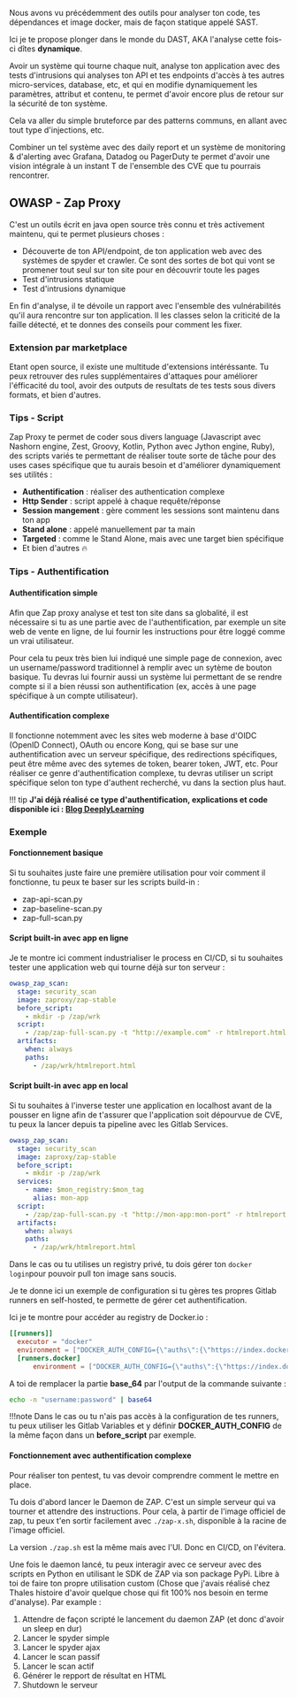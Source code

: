 Nous avons vu précédemment des outils pour analyser ton code, tes dépendances et image docker, mais de façon statique appelé SAST.

Ici je te propose plonger dans le monde du DAST, AKA l'analyse cette fois-ci dîtes **dynamique**.

Avoir un système qui tourne chaque nuit, analyse ton application avec des tests d'intrusions qui analyses ton API et tes endpoints d'accès à tes autres micro-services, database, etc, et qui en modifie dynamiquement les paramètres, attribut et contenu, te permet d'avoir encore plus de retour sur la sécurité de ton système.

Cela va aller du simple bruteforce par des patterns communs, en allant avec tout type d'injections, etc.

Combiner un tel système avec des daily report et un système de monitoring & d'alerting avec Grafana, Datadog ou PagerDuty te permet d'avoir une vision intégrale à un instant T de l'ensemble des CVE que tu pourrais rencontrer.

## OWASP - Zap Proxy
C'est un outils écrit en java open source très connu et très activement maintenu, qui te permet plusieurs choses :

- Découverte de ton API/endpoint, de ton application web avec des systèmes de spyder et crawler. Ce sont des sortes de bot qui vont se promener tout seul sur ton site pour en découvrir toute les pages
- Test d'intrusions statique
- Test d'intrusions dynamique

En fin d'analyse, il te dévoile un rapport avec l'ensemble des vulnérabilités qu'il aura rencontre sur ton application. Il les classes selon la criticité de la faille détecté, et te donnes des conseils pour comment les fixer.

### Extension par marketplace
Etant open source, il existe une multitude d'extensions intéréssante. Tu peux retrouver des rules supplémentaires d'attaques pour améliorer l'éfficacité du tool, avoir des outputs de resultats de tes tests sous divers formats, et bien d'autres.

### Tips - Script
Zap Proxy te permet de coder sous divers language (Javascript avec Nashorn engine, Zest, Groovy, Kotlin, Python avec Jython engine, Ruby), des scripts variés te permettant de réaliser toute sorte de tâche pour des uses cases spécifique que tu aurais besoin et d'améliorer dynamiquement ses utilités :
 
- **Authentification** : réaliser des authentication complexe
- **Http Sender** : script appelé à chaque requête/réponse
- **Session mangement** : gère comment les sessions sont maintenu dans ton app
- **Stand alone** : appelé manuellement par ta main
- **Targeted** : comme le Stand Alone, mais avec une target bien spécifique
- Et bien d'autres 🔥

### Tips - Authentification
#### Authentification simple
Afin que Zap proxy analyse et test ton site dans sa globalité, il est nécessaire si tu as une partie avec de l'authentification, par exemple un site web de vente en ligne, de lui fournir les instructions pour être loggé comme un vrai utilisateur.  

Pour cela tu peux très bien lui indiqué une simple page de connexion, avec un username/password traditionnel à remplir avec un sytème de bouton basique. Tu devras lui fournir aussi un système lui permettant de se rendre compte si il a bien réussi son authentification (ex, accès à une page spécifique à un compte utilisateur).

#### Authentification complexe
Il fonctionne notemment avec les sites web moderne à base d'OIDC (OpenID Connect), OAuth ou encore Kong, qui se base sur une authentification avec un serveur spécifique, des redirections spécifiques, peut être même avec des sytemes de token, bearer token, JWT, etc. Pour réaliser ce genre d'authentification complexe, tu devras utiliser un script spécifique selon ton type d'authent recherché, vu dans la section plus haut.

!!! tip
    **J'ai déjà réalisé ce type d'authentification, explications et code disponible ici : [Blog DeeplyLearning](https://deeplylearning.fr/cybersecurite/tests-dynamiques-de-securite-dast-sous-owasp-zap-avec-authentification-via-jwt-bearer-token-openid-connect-oauth-kong/)**


### Exemple
#### Fonctionnement basique 

Si tu souhaites juste faire une première utilisation pour voir comment il fonctionne, tu peux te baser sur les scripts build-in : 

- zap-api-scan.py
- zap-baseline-scan.py
- zap-full-scan.py

#### Script built-in avec app en ligne

Je te montre ici comment industrialiser le process en CI/CD, si tu souhaites tester une application web qui tourne déjà sur ton serveur : 

```yaml linenums="1"
owasp_zap_scan:
  stage: security_scan
  image: zaproxy/zap-stable
  before_script:
    - mkdir -p /zap/wrk
  script:
    - /zap/zap-full-scan.py -t "http://example.com" -r htmlreport.html
  artifacts:
    when: always
    paths:
      - /zap/wrk/htmlreport.html
```

#### Script built-in avec app en local
Si tu souhaites à l'inverse tester une application en localhost avant de la pousser en ligne afin de t'assurer que l'application soit dépourvue de CVE, tu peux la lancer depuis ta pipeline avec les Gitlab Services.


```yaml linenums="1"
owasp_zap_scan:
  stage: security_scan
  image: zaproxy/zap-stable
  before_script:
    - mkdir -p /zap/wrk
  services:
    - name: $mon_registry:$mon_tag
      alias: mon-app
  script:
    - /zap/zap-full-scan.py -t "http://mon-app:mon-port" -r htmlreport.html
  artifacts:
    when: always
    paths:
      - /zap/wrk/htmlreport.html
```

Dans le cas ou tu utilises un registry privé, tu dois gérer ton `docker login`pour pouvoir pull ton image sans soucis.  

Je te donne ici un exemple de configuration si tu gères tes propres Gitlab runners en self-hosted, te permette de gérer cet authentification.  

Ici je te montre pour accéder au registry de Docker.io : 
```toml
[[runners]]
  executor = "docker"
  environment = ["DOCKER_AUTH_CONFIG={\"auths\":{\"https://index.docker.io/v1/\":{\"auth\":\"base_64\"}}}"]
  [runners.docker]
      environment = ["DOCKER_AUTH_CONFIG={\"auths\":{\"https://index.docker.io/v1/\":{\"auth\":\"base_64"}}}"]
```

A toi de remplacer la partie **base_64** par l'output de la commande suivante :
```bash
echo -n "username:password" | base64
```

!!!note
    Dans le cas ou tu n'ais pas accès à la configuration de tes runners, tu peux utiliser les Gitlab Variables et y définir **DOCKER_AUTH_CONFIG** de la même façon dans un **before_script** par exemple.


#### Fonctionnement avec authentification complexe
Pour réaliser ton pentest, tu vas devoir comprendre comment le mettre en place.

Tu dois d'abord lancer le Daemon de ZAP. C'est un simple serveur qui va tourner et attendre des instructions. Pour cela, à partir de l'image officiel de zap, tu peux t'en sortir facilement avec `./zap-x.sh`, disponible à la racine de l'image officiel. 

La version `./zap.sh` est la même mais avec l'UI. Donc en CI/CD, on l'évitera.

Une fois le daemon lancé, tu peux interagir avec ce serveur avec des scripts en Python en utilisant le SDK de ZAP via son package PyPi.  Libre à toi de faire ton propre utilisation custom (Chose que j'avais réalisé chez Thales histoire d'avoir quelque chose qui fit 100% nos besoin en terme d'analyse). Par example :

1. Attendre de façon scripté le lancement du daemon ZAP (et donc d'avoir un sleep en dur)
2. Lancer le spyder simple 
3. Lancer le spyder ajax
4. Lancer le scan passif
5. Lancer le scan actif
6. Générer le repport de résultat en HTML
7. Shutdown le serveur







 